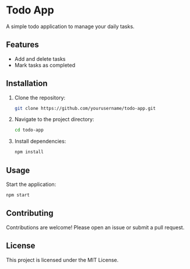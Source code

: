 # Todo App

A simple todo application to manage your daily tasks.

## Features

- Add and delete tasks
- Mark tasks as completed

## Installation

1. Clone the repository:
    ```sh
    git clone https://github.com/yourusername/todo-app.git
    ```
2. Navigate to the project directory:
    ```sh
    cd todo-app
    ```
3. Install dependencies:
    ```sh
    npm install
    ```

## Usage

Start the application:
```sh
npm start
```

## Contributing

Contributions are welcome! Please open an issue or submit a pull request.

## License

This project is licensed under the MIT License.